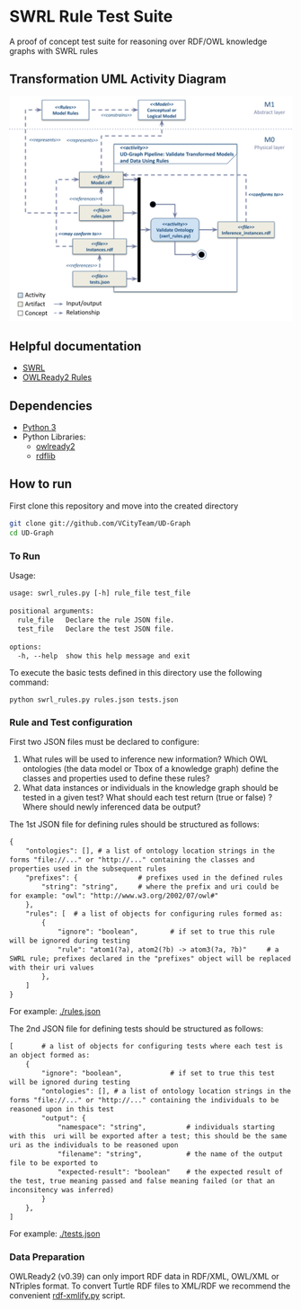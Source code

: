# SWRL Rule Test Suite
A proof of concept test suite for reasoning over RDF/OWL knowledge graphs with SWRL rules

## Transformation UML Activity Diagram
![Validate Transformed Models and Data Using Rules UML Diagram](./Rules%20Testing%20Activity.svg)

## Helpful documentation
- [SWRL](https://www.w3.org/Submission/SWRL/)
- [OWLReady2 Rules](https://owlready2.readthedocs.io/en/latest/rule.html)

## Dependencies
- [Python 3](https://www.python.org/downloads/)
- Python Libraries:
  - [owlready2](https://pypi.org/project/Owlready2/)
  - [rdflib](https://pypi.org/project/rdflib/)

## How to run
First clone this repository and move into the created directory
```bash
git clone git://github.com/VCityTeam/UD-Graph
cd UD-Graph
```

### To Run
Usage:
```
usage: swrl_rules.py [-h] rule_file test_file

positional arguments:
  rule_file   Declare the rule JSON file.
  test_file   Declare the test JSON file.

options:
  -h, --help  show this help message and exit
```
To execute the basic tests defined in this directory use the following command:
```
python swrl_rules.py rules.json tests.json
```

### Rule and Test configuration
First two JSON files must be declared to configure:
1. What rules will be used to inference new information? Which OWL ontologies (the data model or Tbox of a knowledge graph) define the classes and properties used to define these rules?
2. What data instances or individuals in the knowledge graph should be tested in a given test? What should each test return (true or false) ? Where should newly inferenced data be output?

The 1st JSON file for defining rules should be structured as follows:
```
{
    "ontologies": [], # a list of ontology location strings in the forms "file://..." or "http://..." containing the classes and properties used in the subsequent rules
    "prefixes": {               # prefixes used in the defined rules
        "string": "string",     # where the prefix and uri could be for example: "owl": "http://www.w3.org/2002/07/owl#"
    },
    "rules": [  # a list of objects for configuring rules formed as:
        {
            "ignore": "boolean",        # if set to true this rule will be ignored during testing
            "rule": "atom1(?a), atom2(?b) -> atom3(?a, ?b)"     # a SWRL rule; prefixes declared in the "prefixes" object will be replaced with their uri values
        },
    ]
}
```
For example: [./rules.json](./rules.json)

The 2nd JSON file for defining tests should be structured as follows:
```
[       # a list of objects for configuring tests where each test is an object formed as:
    {
        "ignore": "boolean",            # if set to true this test will be ignored during testing
        "ontologies": [], # a list of ontology location strings in the forms "file://..." or "http://..." containing the individuals to be reasoned upon in this test
        "output": {
            "namespace": "string",          # individuals starting with this  uri will be exported after a test; this should be the same uri as the individuals to be reasoned upon
            "filename": "string",           # the name of the output file to be exported to
            "expected-result": "boolean"    # the expected result of the test, true meaning passed and false meaning failed (or that an inconsitency was inferred)
        }
    },
]
```
For example: [./tests.json](./tests.json)

### Data Preparation
OWLReady2 (v0.39) can only import RDF data in RDF/XML, OWL/XML or NTriples format. To convert Turtle RDF files to XML/RDF we recommend the convenient [rdf-xmlify.py](../Transformations/utilities/rdf-xmlify.py) script.